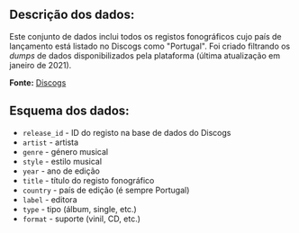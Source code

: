 ## Descrição dos dados:

Este conjunto de dados inclui todos os registos fonográficos cujo país de lançamento está listado no Discogs como "Portugal". Foi criado filtrando os _dumps_ de dados disponibilizados pela plataforma (última atualização em janeiro de 2021).

**Fonte:** [Discogs](http://data.discogs.com/)

## Esquema dos dados:

- `release_id` - ID do registo na base de dados do Discogs
- `artist` - artista
- `genre` - género musical
- `style` - estilo musical
- `year` - ano de edição
- `title` - título do registo fonográfico
- `country` - país de edição (é sempre Portugal)
- `label` - editora
- `type` - tipo (álbum, single, etc.)
- `format` - suporte (vinil, CD, etc.)


